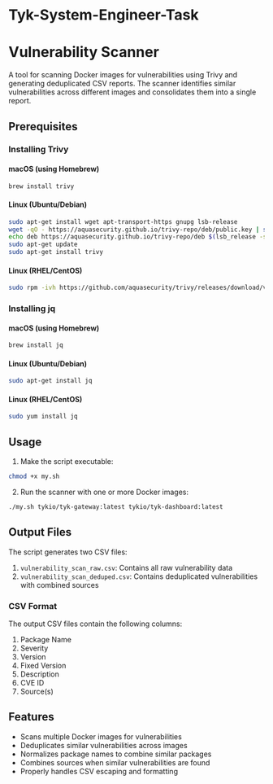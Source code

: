 # Tyk-System-Engineer-Task

# Vulnerability Scanner

A tool for scanning Docker images for vulnerabilities using Trivy and generating deduplicated CSV reports. The scanner identifies similar vulnerabilities across different images and consolidates them into a single report.

## Prerequisites

### Installing Trivy

#### macOS (using Homebrew)
```bash
brew install trivy
```

#### Linux (Ubuntu/Debian)
```bash
sudo apt-get install wget apt-transport-https gnupg lsb-release
wget -qO - https://aquasecurity.github.io/trivy-repo/deb/public.key | sudo apt-key add -
echo deb https://aquasecurity.github.io/trivy-repo/deb $(lsb_release -sc) main | sudo tee -a /etc/apt/sources.list.d/trivy.list
sudo apt-get update
sudo apt-get install trivy
```

#### Linux (RHEL/CentOS)
```bash
sudo rpm -ivh https://github.com/aquasecurity/trivy/releases/download/v0.18.3/trivy_0.18.3_Linux-64bit.rpm
```

### Installing jq

#### macOS (using Homebrew)
```bash
brew install jq
```

#### Linux (Ubuntu/Debian)
```bash
sudo apt-get install jq
```

#### Linux (RHEL/CentOS)
```bash
sudo yum install jq
```

## Usage

1. Make the script executable:
```bash
chmod +x my.sh
```

2. Run the scanner with one or more Docker images:
```bash
./my.sh tykio/tyk-gateway:latest tykio/tyk-dashboard:latest
```

## Output Files

The script generates two CSV files:

1. `vulnerability_scan_raw.csv`: Contains all raw vulnerability data
2. `vulnerability_scan_deduped.csv`: Contains deduplicated vulnerabilities with combined sources

### CSV Format

The output CSV files contain the following columns:
1. Package Name
2. Severity
3. Version
4. Fixed Version
5. Description
6. CVE ID
7. Source(s)

## Features

- Scans multiple Docker images for vulnerabilities
- Deduplicates similar vulnerabilities across images
- Normalizes package names to combine similar packages
- Combines sources when similar vulnerabilities are found
- Properly handles CSV escaping and formatting

